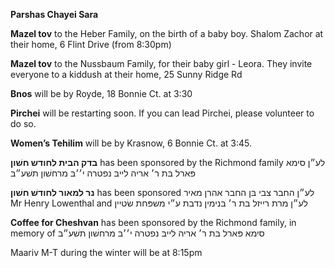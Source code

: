 **Parshas Chayei Sara**

**Mazel tov** to the Heber Family, on the birth of a baby boy. Shalom Zachor at their 
home, 6 Flint Drive (from 8:30pm)

**Mazel tov** to the Nussbaum Family, for their baby girl - Leora. They invite 
everyone to a kiddush at their home, 25 Sunny Ridge Rd

**Bnos**  will be by Royde, 18 Bonnie Ct. at 3:30

**Pirchei** will be restarting soon. If you can lead Pirchei, please volunteer 
to do so. 

**Women’s Tehilim** will be by Krasnow, 6 Bonnie Ct. at 3:45.

**בדק הבית לחודש חשׁון**
has been sponsored by the Richmond family
 לע״ן
סימא פּארל בּת ר׳ אריה לייבּ
נפטרה י׳׳בּ מרחשׁון תשׁע״בּ

**נר למאור לחודשׁ חשׁון** 
has been sponsored לע״ן 
החבר צבי בּן החבר אהרן מאיר
Mr Henry Lowenthal
and
לע״ן מרת רייזל בּת ר׳ בּנימין
נדבת ע״י משפּחת שׂטיין

**Coffee for Cheshvan** has been sponsored by the Richmond family, in memory of
 סימא פּארל בּת ר׳ אריה לייבּ
נפטרה י׳׳בּ מרחשׁון תשׁע״בּ

Maariv M-T during the winter will be at 8:15pm
